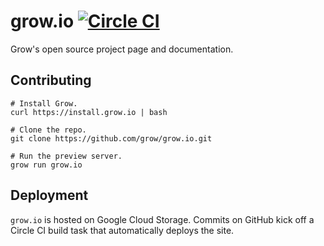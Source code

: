 grow.io  [![Circle CI](https://circleci.com/gh/grow/grow.io.png?style=shield)](https://circleci.com/gh/grow/grow.io)
===========

Grow's open source project page and documentation.

## Contributing

    # Install Grow.
    curl https://install.grow.io | bash

    # Clone the repo.
    git clone https://github.com/grow/grow.io.git

    # Run the preview server.
    grow run grow.io

## Deployment

`grow.io` is hosted on Google Cloud Storage. Commits on GitHub kick off a Circle CI build task that automatically deploys the site.
